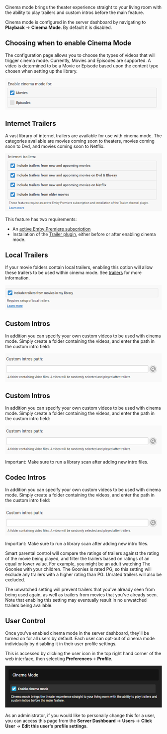 Cinema mode brings the theater experience straight to your living room with the ability to play trailers and custom intros before the main feature.

Cinema mode is configured in the server dashboard by navigating to **Playback** -> **Cinema Mode**. By default it is disabled.

## Choosing when to enable Cinema Mode

The configuration page allows you to choose the types of videos that will trigger cinema mode. Currently, Movies and Episodes are supported. A video is determined to be a Movie or Episode based upon the content type chosen when setting up the library.

![](images/server/cinemamode1.png)

## Internet Trailers

A vast library of internet trailers are available for use with cinema mode. The categories available are movies coming soon to theaters, movies coming soon to Dvd, and movies coming soon to Netflix.

![](images/server/cinemamode3.png)

This feature has two requirements:

* An [active Emby Premiere subscription](http://emby.media/donate)
* Installation of the [Trailer plugin](Plugins), either before or after enabling cinema mode.

## Local Trailers

If your movie folders contain local trailers, enabling this option will allow these trailers to be used within cinema mode. See [trailers](Trailers) for more information.

![](images/server/cinemamode2.png)

## Custom Intros

In addition you can specify your own custom videos to be used with cinema mode. Simply create a folder containing the videos, and enter the path in the custom intro field:

![](images/server/cinemamode5.png)

## Custom Intros

In addition you can specify your own custom videos to be used with cinema mode. Simply create a folder containing the videos, and enter the path in the custom intro field:

![](images/server/cinemamode5.png)

Important: Make sure to run a library scan after adding new intro files.

## Codec Intros

In addition you can specify your own custom videos to be used with cinema mode. Simply create a folder containing the videos, and enter the path in the custom intro field:

![](images/server/cinemamode5.png)

Important: Make sure to run a library scan after adding new intro files.

Smart parental control will compare the ratings of trailers against the rating of the movie being played, and filter the trailers based on ratings of an equal or lower value. For example, you might be an adult watching The Goonies with your children. The Goonies is rated PG, so this setting will exclude any trailers with a higher rating than PG. Unrated trailers will also be excluded.

The unwatched setting will prevent trailers that you've already seen from being used again, as well as trailers from movies that you've already seen. Note that enabling this setting may eventually result in no unwatched trailers being available.

## User Control

Once you've enabled cinema mode in the server dashboard, they'll be turned on for all users by default. Each user can opt-out of cinema mode individually by disabling it in their user profile settings.

This is accessed by clicking the user icon in the top right hand corner of the web interface, then selecting **Preferences**-> **Profile**.

![](images/server/cinemamode6.png)

As an administrator, if you would like to personally change this for a user, you can access this page from the **Server Dashboard** -> **Users** -> **Click User** -> **Edit this user's profile settings**.
